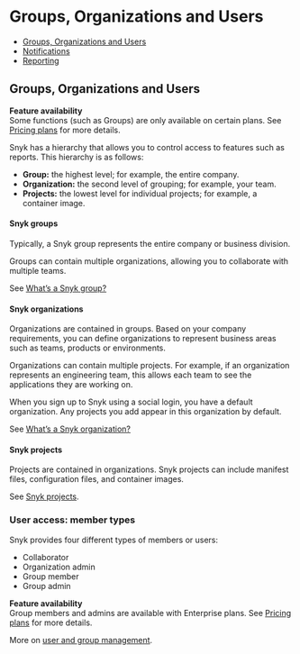 # Groups, Organizations and Users

* [ Groups, Organizations and Users](/hc/en-us/articles/360011418638-Groups-Organizations-and-Users)
* [ Notifications](/hc/en-us/articles/360011633117-Notifications)
* [ Reporting](/hc/en-us/articles/360011318037-Reporting)

##  Groups, Organizations and Users

**Feature availability**  
Some functions \(such as Groups\) are only available on certain plans. See [Pricing plans](https://snyk.io/plans/) for more details.

Snyk has a hierarchy that allows you to control access to features such as reports. This hierarchy is as follows:

* **Group:** the highest level; for example, the entire company.
* **Organization:** the second level of grouping; for example, your team.
* **Projects:** the lowest level for individual projects; for example, a container image.

#### Snyk groups

Typically, a Snyk group represents the entire company or business division.

Groups can contain multiple organizations, allowing you to collaborate with multiple teams.

See [What’s a Snyk group?](https://support.snyk.io/hc/en-us/articles/360004037617-What-s-a-Snyk-group-)

#### Snyk organizations

Organizations are contained in groups. Based on your company requirements, you can define organizations to represent business areas such as teams, products or environments.

Organizations can contain multiple projects. For example, if an organization represents an engineering team, this allows each team to see the applications they are working on.

When you sign up to Snyk using a social login, you have a default organization. Any projects you add appear in this organization by default.

See [What’s a Snyk organization?](https://support.snyk.io/hc/en-us/articles/360004037637-What-s-a-Snyk-organization-) 

#### Snyk projects

Projects are contained in organizations. Snyk projects can include manifest files, configuration files, and container images.

See [Snyk projects](https://support.snyk.io/hc/en-us/sections/360004724958-Snyk-projects).

### User access: member types

Snyk provides four different types of members or users:

* Collaborator
* Organization admin
* Group member
* Group admin

**Feature availability**  
Group members and admins are available with Enterprise plans. See [Pricing plans](https://snyk.io/plans/) for more details.

More on [user and group management](https://support.snyk.io/hc/en-us/categories/360000599478-User-and-group-management).

